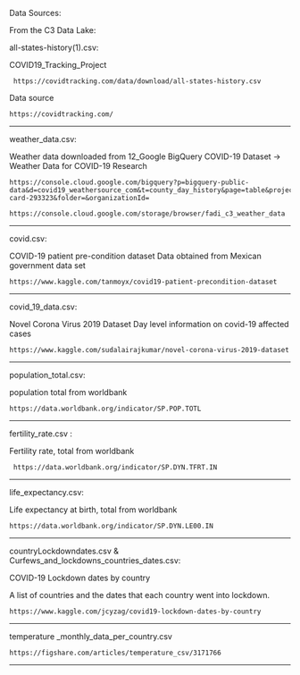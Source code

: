 Data Sources:

From the C3 Data Lake:

all-states-history(1).csv:

  COVID19_Tracking_Project

     https://covidtracking.com/data/download/all-states-history.csv
     
  Data source
  
    https://covidtracking.com/

---

weather_data.csv:

  Weather data downloaded from
  12_Google BigQuery COVID-19 Dataset -> Weather Data for COVID-19 Research

    https://console.cloud.google.com/bigquery?p=bigquery-public-data&d=covid19_weathersource_com&t=county_day_history&page=table&project=zippy-card-293323&folder=&organizationId=

    https://console.cloud.google.com/storage/browser/fadi_c3_weather_data

---

covid.csv:

  COVID-19 patient pre-condition dataset
  Data obtained from Mexican government data set 

    https://www.kaggle.com/tanmoyx/covid19-patient-precondition-dataset

---

covid_19_data.csv:

  Novel Corona Virus 2019 Dataset
  Day level information on covid-19 affected cases

    https://www.kaggle.com/sudalairajkumar/novel-corona-virus-2019-dataset
  
---

population_total.csv:

  population total from worldbank 
  
    https://data.worldbank.org/indicator/SP.POP.TOTL

---

fertility_rate.csv : 

  Fertility rate, total from worldbank 
     
     https://data.worldbank.org/indicator/SP.DYN.TFRT.IN

---

life_expectancy.csv:

  Life expectancy at birth, total from worldbank 
  
    https://data.worldbank.org/indicator/SP.DYN.LE00.IN

---
    
countryLockdowndates.csv & Curfews_and_lockdowns_countries_dates.csv:

  COVID-19 Lockdown dates by country
  
  A list of countries and the dates that each country went into lockdown.
    
    https://www.kaggle.com/jcyzag/covid19-lockdown-dates-by-country

---

temperature _monthly_data_per_country.csv

    https://figshare.com/articles/temperature_csv/3171766

---
